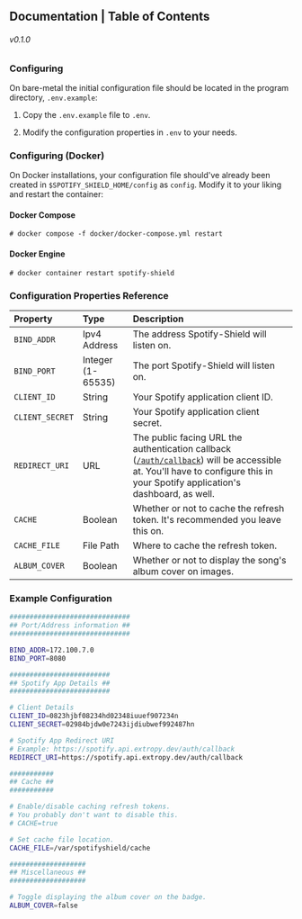 ## Documentation | Table of Contents

###### v0.1.0

### Configuring

On bare-metal the initial configuration file should be located in the program directory, ``.env.example``:

1. Copy the ``.env.example`` file to ``.env``.

2. Modify the configuration properties in ``.env`` to your needs.

### Configuring (Docker)

On Docker installations, your configuration file should've already been created in ``$SPOTIFY_SHIELD_HOME/config`` as ``config``. Modify it to your liking and restart the container:

#### Docker Compose

```
# docker compose -f docker/docker-compose.yml restart
```

#### Docker Engine

```
# docker container restart spotify-shield
```

### Configuration Properties Reference

| Property          | Type              | Description                                                                                                                                                                   |
| :---------------- | :---------------- | :---------------------------------------------------------------------------------------------------------------------------------------------------------------------------- |
| ``BIND_ADDR``     | Ipv4 Address      | The address Spotify-Shield will listen on.                                                                                                                                    |
| ``BIND_PORT``     | Integer (1-65535) | The port Spotify-Shield will listen on.                                                                                                                                       |
| ``CLIENT_ID``     | String            | Your Spotify application client ID.                                                                                                                                           |
| ``CLIENT_SECRET`` | String            | Your Spotify application client secret.                                                                                                                                       |
| ``REDIRECT_URI``  | URL               | The public facing URL the authentication callback ([``/auth/callback``](../api/README.md#post-authcallback)) will be accessible at. You'll have to configure this in your Spotify application's dashboard, as well. |
| ``CACHE``         | Boolean           | Whether or not to cache the refresh token. It's recommended you leave this on.                                                                                                |
| ``CACHE_FILE``    | File Path         | Where to cache the refresh token.                                                                                                                                             |
| ``ALBUM_COVER``   | Boolean           | Whether or not to display the song's album cover on images.                                                                                                                   |

### Example Configuration

```sh
##############################
## Port/Address information ##
##############################

BIND_ADDR=172.100.7.0
BIND_PORT=8080

#########################
## Spotify App Details ##
#########################

# Client Details
CLIENT_ID=0823hjbf08234hd02348iuuef907234n
CLIENT_SECRET=02984bjdw0e7243ijdiubwef992487hn

# Spotify App Redirect URI
# Example: https://spotify.api.extropy.dev/auth/callback
REDIRECT_URI=https://spotify.api.extropy.dev/auth/callback

###########
## Cache ##
###########

# Enable/disable caching refresh tokens.
# You probably don't want to disable this.
# CACHE=true

# Set cache file location.
CACHE_FILE=/var/spotifyshield/cache

###################
## Miscellaneous ##
###################

# Toggle displaying the album cover on the badge.
ALBUM_COVER=false
```